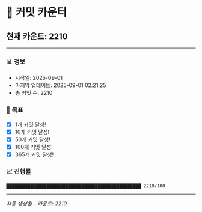 # 🔢 커밋 카운터

## 현재 카운트: 2210

---

### 📊 정보
- 시작일: 2025-09-01
- 마지막 업데이트: 2025-09-01 02:21:25
- 총 커밋 수: 2210

### 🎯 목표
- [x] 1개 커밋 달성!
- [x] 10개 커밋 달성!
- [x] 50개 커밋 달성!
- [x] 100개 커밋 달성!
- [x] 365개 커밋 달성!

### 📈 진행률
```
██████████████████████████████████████████████████ 2210/100
```

---
*자동 생성됨 - 카운트: 2210*
